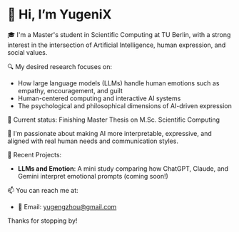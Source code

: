 
# 👋 Hi, I’m YugeniX

🎓 I'm a Master's student in Scientific Computing at TU Berlin, with a strong interest in the intersection of Artificial Intelligence, human expression, and social values.

🔍 My desired research focuses on:
- How large language models (LLMs) handle human emotions such as empathy, encouragement, and guilt
- Human-centered computing and interactive AI systems
- The psychological and philosophical dimensions of AI-driven expression

📌 Current status: Finishing Master Thesis on M.Sc. Scientific Computing

🌱 I'm passionate about making AI more interpretable, expressive, and aligned with real human needs and communication styles.

🧪 Recent Projects:
- **LLMs and Emotion**: A mini study comparing how ChatGPT, Claude, and Gemini interpret emotional prompts (coming soon!)


📫 You can reach me at:
- 📧 Email: yugengzhou@gmail.com

Thanks for stopping by!
